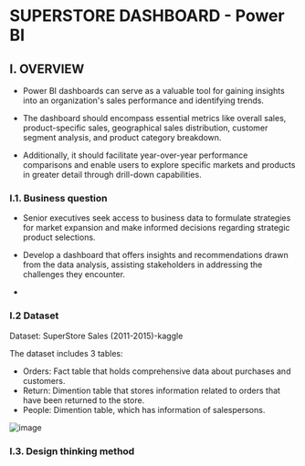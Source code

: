 # SUPERSTORE DASHBOARD - Power BI
## I. OVERVIEW

- Power BI dashboards can serve as a valuable tool for gaining insights into an organization's sales performance and identifying trends.
  
- The dashboard should encompass essential metrics like overall sales, product-specific sales, geographical sales distribution, customer segment analysis, and product category breakdown.
  
- Additionally, it should facilitate year-over-year performance comparisons and enable users to explore specific markets and products in greater detail through drill-down capabilities.

### I.1. Business question

- Senior executives seek access to business data to formulate strategies for market expansion and make informed decisions regarding strategic product selections.
  
- Develop a dashboard that offers insights and recommendations drawn from the data analysis, assisting stakeholders in addressing the challenges they encounter.
- 
### I.2 Dataset 

Dataset: SuperStore Sales (2011-2015)-kaggle

The dataset includes 3 tables: 
- Orders: Fact table that holds comprehensive data about purchases and customers.
- Return: Dimention table that stores information related to orders that have been returned to the store.
- People: Dimention table, which has information of salespersons.
  
![image](https://github.com/ThuHuong-Gina/SuperStore-Dashboard_Power-BI-project/assets/141025228/520f8714-eef1-4384-a7d2-3ed024925170)

### I.3. Design thinking method

